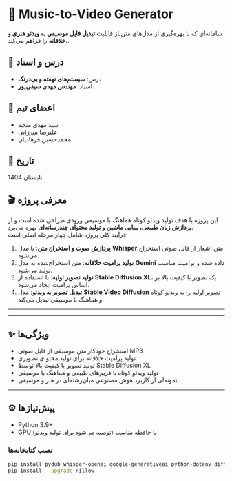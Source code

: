 # 🎵 Music-to-Video Generator

سامانه‌ای که  با بهره‌گیری از مدل‌های متن‌باز قابلیت **تبدیل فایل موسیقی به ویدئو هنری و خلاقانه** را فراهم می‌کند،.




## 🏫 درس و استاد

- درس: **سیستم‌های نهفته و بی‌درنگ**  
- استاد: **مهندس مهدی سیفی‌پور**  

## 👥 اعضای تیم

- سید مهدی منجم  
- علیرضا میرزایی  
- محمدحسین فرهادیان  

## 📅 تاریخ

تابستان 1404

## 🎬 معرفی پروژه

این پروژه با هدف تولید ویدئو کوتاه هماهنگ با موسیقی ورودی طراحی شده است و از **پردازش زبان طبیعی، بینایی ماشین و تولید محتوای چندرسانه‌ای** بهره می‌برد.  
فرآیند کلی پروژه شامل چهار مرحله اصلی است:

1. **پردازش صوت و استخراج متن**: با مدل **Whisper** متن اشعار از فایل صوتی استخراج می‌شود.  
2. **تولید پرامپت خلاقانه**: متن استخراج‌شده به مدل **Gemini** داده شده و پرامپت مناسب تولید می‌شود.  
3. **تولید تصویر اولیه**: با استفاده از **Stable Diffusion XL**، یک تصویر با کیفیت بالا بر اساس پرامپت ایجاد می‌شود.  
4. **تبدیل تصویر به ویدئو**: مدل **Stable Video Diffusion** تصویر اولیه را به ویدئو کوتاه و هماهنگ با موسیقی تبدیل می‌کند.

---

---

## ✨ ویژگی‌ها

- استخراج خودکار متن موسیقی از فایل صوتی MP3  
- تولید پرامپت خلاقانه برای تولید محتوای تصویری  
- تولید تصویر با کیفیت بالا توسط Stable Diffusion XL  
- تولید ویدئو کوتاه با فریم‌های طبیعی و هماهنگ با موسیقی  
- نمونه‌ای از کاربرد هوش مصنوعی میان‌رشته‌ای در هنر و موسیقی  

---

## ⚙️ پیش‌نیازها

- Python 3.9+  
- GPU با حافظه مناسب (توصیه می‌شود برای تولید ویدئو)  

### نصب کتابخانه‌ها

```bash
pip install pydub whisper-openai google-generativeai python-dotenv diffusers transformers accelerate torch torchvision imageio[ffmpeg]
pip install --upgrade Pillow
